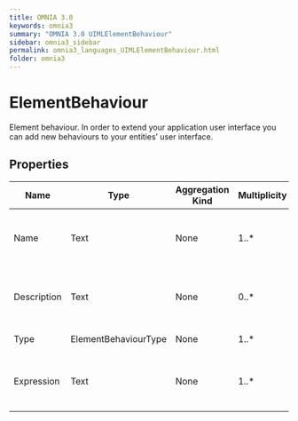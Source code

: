```yaml
---
title: OMNIA 3.0
keywords: omnia3
summary: "OMNIA 3.0 UIMLElementBehaviour"
sidebar: omnia3_sidebar
permalink: omnia3_languages_UIMLElementBehaviour.html
folder: omnia3
---
```


# ElementBehaviour
Element behaviour. In order to extend your application user interface you can add new behaviours to your entities’ user interface.
## Properties
|Name|Type|Aggregation Kind|Multiplicity|Description|
|--|--|--|--|--|
|Name|Text|None|1..*|The name of the entity (unique identifier).|
|Description|Text|None|0..*|The textual explanation of the entities’ purpose.|
|Type|ElementBehaviourType|None|1..*|Type of behaviour.|
|Expression|Text|None|1..*|Behaviour expression related to the Element.|

